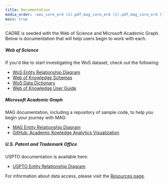 ```yaml
---
title: Documentation
media_order: 'wos_core_erd (1).pdf,mag_core_erd (1).pdf,mag_core_erd (1).pdf'
main: true
---
```


CADRE is seeded with the Web of Science and Microsoft Academic Graph. Below is documentation that will help users begin to work with each. 

##### Web of Science #####
If you'd like to start investigating the WoS dataset, check out the following:
* [WoS Entity Relationship Diagram](wos_core_erd%20%281%29.pdf)
* [Web of Knowledge Schemas](https://iuni.iu.edu/files/WoS_Documents/scientific_thomsonreuters_com_schema_wok5_X_rawxml_public.pdf)
* [WoS Data Dictionary](https://iuni.iu.edu/files/WoS_Documents/Web_of_Science_Data_Dictionary.pdf)
* [Web of Knowledge User Guide](https://iuni.iu.edu/files/WoS_Documents/WoKRawXML20130509.pdf)

##### Microsoft Academic Graph #####
MAG documentation, including a repository of sample code, to help you begin your journey with MAG:
* [MAG Entity Relationship Diagram](mag_core_erd%20%281%29.pdf)
* [GitHub: Academic Kowledge Analytics Visualization](https://github.com/Azure-Samples/academic-knowledge-analytics-visualization)

##### U.S. Patent and Trademark Office #####
USPTO documentation is available here:
* [USPTO Entity Relationship Diagram](mag_core_erd%20%281%29.pdf)

For information about data access, please visit the [Resources page](https://cadre.iu.edu/resources). 